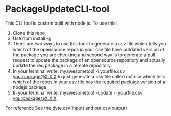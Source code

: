 # PackageUpdateCLI-tool
This CLI tool is custom built with node js.
To use this: 
1. Clone this repo
2. Use npm install -g
3. There are two ways to use this tool: to generate a csv file which tells you which of the opensource repos in your csv file have outdated version of the package you are checking and second way is to generate a pull request to update the package of an opensource repository and actually update the req package in a remote repository.
4. In your terminal write: myawesometool -i yourfile.csv yourpackage@X.X.X to just generate a csv file called out.csv which tells which of the repos in your csv file has the required package version of a nodejs package.
5. In your terminal write: myawesometool -update -i yourfile.csv yourpackage@X.X.X

For reference See the dyte.csv(input) and out.csv(output)
